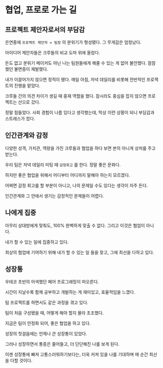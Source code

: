 # 협업, 프로로 가는 길



## 프로젝트 제안자로서의 부담감

은연중에 `프로젝트 제안자 = 팀장` 의 분위기가 형성됐다. 그 무게감은 엄청났다. 

아이디어 제안자들은 크루들의 비교 도마 위에 올랐다.

돈도 없고 분위기 메이커도 아닌 나는 팀원들에게 해줄 수 있는 게 없어 불안했다. 잠잠했던 불면증이 재발했다.

내가 이끌어가지 않으면 정적이 됐다. 매일 아침, 저녁 데일리를 비롯해 전반적인 프로젝트의 진행을 맡았다. 

크루들 간의 의견 차이가 생길 때 중재 역할을 했다. 잠시라도 중심을 잡지 않으면 프로젝트는 산으로 갔다.

정말 힘들었다. 사회 경험이 나름 있다고 생각했는데, 막상 이런 상황이 되니 부담감과 스트레스가 컸다.



## 인간관계와 감정

다양한 성격, 가치관, 역량을 가진 크루들과 협업을 하다 보면 본의 아니게 상처를 주고받는다.

우리 팀은 저녁 데일리 미팅 때 `감정회고` 를 한다. 정말 좋은 문화다.

하지만 좋은 협업을 위해서 어디부터 어디까지 말해야 하는지 모르겠다.

어쩌면 감정 회고를 할 부분이 아니고, 나의 문제일 수도 있다는 생각이 자주 든다.

인간관계와 그 안에서 생기는 감정적인 문제들이 어렵다.



## 나에게 집중

아무리 상대방에게 맞춰도, 100% 완벽하게 맞출 수 없다. 그리고 이것은 협업이 아니다.

내가 할 수 있는 일에 집중하고 있다.

최상의 협업에 기여하기 위해 내가 할 수 있는 일 들을 찾고, 그에 최선을 다하고 있다.



## 성장통

우테코 초반의 어색했던 페어 프로그래밍이 떠오른다.

시간이 지날수록 함께 공부하고 개발하는 게 재미있고, 효율적임을 느꼈다.

팀 프로젝트를 하면서도 같은 과정을 겪고 있다.

팀이 처음 구성됐을 때, 어떻게 해야 할지 몰라 초조했다.

지금은 팀이 안정화 되어, 좋은 협업을 하고 있다.

성장의 첫걸음에는 언제나 큰 성장통이 있었다.

그러나 성장하면서 통증은 줄어들고, 더 단단해진 나를 보게 된다.

이젠 성장통에 빠져 고통스러워하기보다는, 더욱 커져 있을 나를 기대하며 매 순간 최선을 다할 것이다.